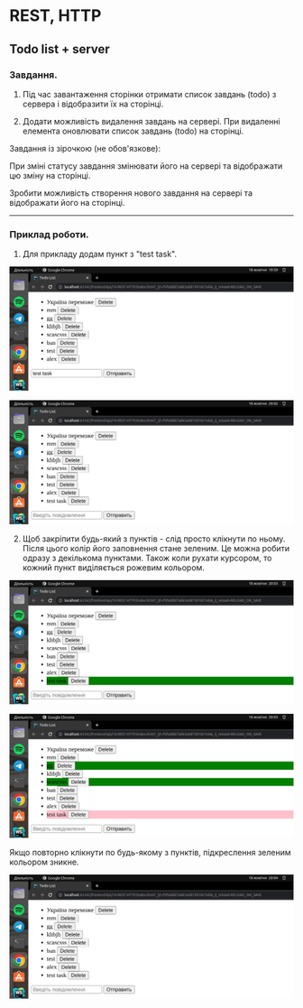 # REST, HTTP

<h2>Todo list + server</h2>

<h3>Завдання.</h3> 

1. Під час завантаження сторінки отримати список завдань (todo) з сервера і відобразити їх на сторінці.

2. Додати можливість видалення завдань на сервері. При видаленні елемента оновлювати список завдань (todo) на сторінці.

Завдання із зірочкою (не обов'язкове):

При зміні статусу завдання змінювати його на сервері та відображати цю зміну на сторінці.

Зробити можливість створення нового завдання на сервері та відображати його на сторінці.

____

<h3>Приклад роботи.</h3>

1. Для прикладу додам пункт з "test task". 

![Зображення](https://github.com/TangiresH/frontend-kpi/blob/main/10-REST-HTTP/screenshots/image1.png)

![Зображення](https://github.com/TangiresH/frontend-kpi/blob/main/10-REST-HTTP/screenshots/image2.png)

2. Щоб закріпити будь-який з пунктів - слід просто клікнути по ньому. Після цього колір його заповнення стане зеленим. Це можна робити одразу з декількома пунктами. Також коли рухати курсором, то кожний пункт виділяється рожевим кольором. 

![Зображення](https://github.com/TangiresH/frontend-kpi/blob/main/10-REST-HTTP/screenshots/image3.png)

![Зображення](https://github.com/TangiresH/frontend-kpi/blob/main/10-REST-HTTP/screenshots/image4.png)

Якщо повторно клікнути по будь-якому з пунктів, підкреслення зеленим кольором зникне.

![Зображення](https://github.com/TangiresH/frontend-kpi/blob/main/10-REST-HTTP/screenshots/image5.png)